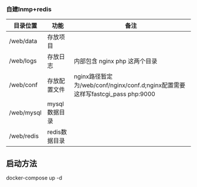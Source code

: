 ### 自建lnmp+redis



| 目录位置       | 功能        | 备注                                       |
| ---------- | --------- | ---------------------------------------- |
| /web/data  | 存放项目      |                                          |
| /web/logs  | 存放日志      | 内部包含 nginx php 这两个目录                     |
| /web/conf  | 存放配置文件    | nginx路径暂定为/web/conf/nginx/conf.d;nginx配置需要这样写fastcgi_pass   php:9000 |
| /web/mysql | mysql数据目录 |                                          |
| /web/redis | redis数据目录 |                                          |



## 启动方法

docker-compose up -d


